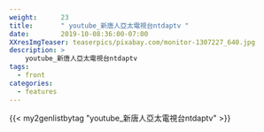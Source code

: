 ```yaml
---
weight:      23
title:       " youtube_新唐人亞太電視台ntdaptv "
date:        2019-10-08:36:00-07:00
XXresImgTeaser: teaserpics/pixabay.com/monitor-1307227_640.jpg
description: >
    youtube_新唐人亞太電視台ntdaptv
tags:
  - front
categories:
  - features
---
```


{{< my2genlistbytag "youtube_新唐人亞太電視台ntdaptv" >}}
